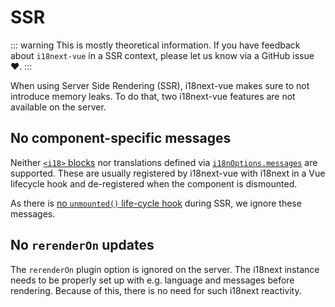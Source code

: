 # SSR

::: warning
This is mostly theoretical information. If you have feedback about `i18next-vue` in a SSR context, please let us know via a GitHub issue :heart:.
:::

When using Server Side Rendering (SSR), i18next-vue makes sure to not introduce memory leaks. To do that, two i18next-vue features are not available on the server.

## No component-specific messages
Neither [`<i18>` blocks](single-file-component.md) nor translations defined via [`i18nOptions.messages`](i18n-options.html#messages) are supported. These are usually registered by i18next-vue with i18next
in a Vue lifecycle hook and de-registered when the component is dismounted.

As there is [no `unmounted()` life-cycle hook](https://vuejs.org/guide/scaling-up/ssr.html#component-lifecycle-hooks) during SSR, we ignore these messages.


## No `rerenderOn` updates
The `rerenderOn` plugin option is ignored on the server. The i18next instance needs to be properly set up with e.g. language and messages
before rendering. Because of this, there is no need for such i18next reactivity.